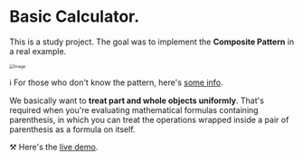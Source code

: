 # Basic Calculator.

This is a study project. The goal was to implement the **Composite Pattern** in a real example.

<img src="C:\xampp\htdocs\calc\src\assets\img\composite-pattern.svg" alt="Image" style="zoom: 50%;" />

:information_source: For those who don't know the pattern, here's [some info](https://en.wikipedia.org/wiki/Composite_pattern).

We basically want to **treat part and whole objects uniformly**. That's required when you're evaluating mathematical formulas containing parenthesis, in which you can treat the operations wrapped inside a pair of parenthesis as a formula on itself.

:hammer_and_pick: Here's the [live demo](https:://andersonsouza.dev/calc).